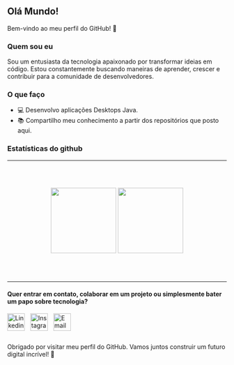 ## Olá Mundo!

Bem-vindo ao meu perfil do GitHub! 🚀

### Quem sou eu

Sou um entusiasta da tecnologia apaixonado por transformar ideias em código. Estou constantemente buscando maneiras de aprender, crescer e contribuir para a comunidade de desenvolvedores.

### O que faço

- 💻 Desenvolvo aplicações Desktops Java.
- 📚 Compartilho meu conhecimento a partir dos repositórios que posto aqui.


### Estatísticas do github

------
 <br>
 <br>
 <p align="center">
  <img height="150" src="https://github-readme-stats.vercel.app/api/top-langs/?username=kauan-cancelier&layout=compact&hide=html&theme=dracula"/>
 
  
  <img height="150" src="https://github-readme-stats.vercel.app/api?username=kauan-cancelier&count_private=true&show_icons=true&theme=dracula&include_all_commits=true"/>
  </P><br>
<br>

------

#### Quer entrar em contato, colaborar em um projeto ou simplesmente bater um papo sobre tecnologia?


<a href="https://www.linkedin.com/in/kauan-mello-cancelier-a23b90233/">
  <img align="left" alt="Linkedin" width=40px style="padding-right:10px;" src="https://img.icons8.com/color/48/000000/linkedin.png"/>
</a>

<a href="https://www.instagram.com/kauancancelier/">
  <img align="left" alt="Instagram" width=40px style="padding-right:10px;" src="https://i0.wp.com/www.multarte.com.br/wp-content/uploads/2019/03/logo-instagram-png-fundo-transparente2.png?resize=696%2C696&ssl=1"/>
</a>

<a href="mailto:kauanmellocancelier2005@gmail.com">
  <img align="left" alt="Email" width=40px style="padding-right:10px;" src="https://logospng.org/download/gmail/logo-gmail-2048.png"/>
</a>

<br>
<br>
<br>
<br>
Obrigado por visitar meu perfil do GitHub. Vamos juntos construir um futuro digital incrível! 🌟


